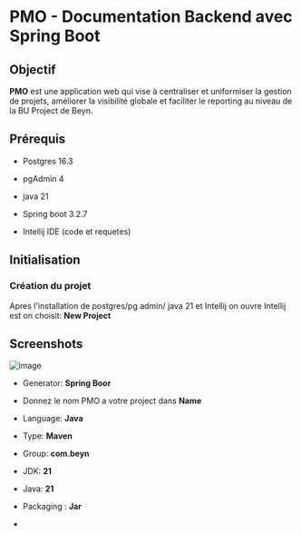 
# PMO - Documentation Backend avec Spring Boot

## Objectif

**PMO** est une application web qui vise à centraliser et uniformiser la gestion de projets, améliorer la visibilité globale et faciliter le reporting au niveau de la BU Project de Beyn.

## Prérequis



- Postgres 16.3

- pgAdmin 4

- java 21

- Spring boot 3.2.7

- Intellij IDE (code et requetes)

## Initialisation 

### Création du projet

Apres l'installation de postgres/pg admin/ java 21 et Intellij on ouvre Intellij est on choisit: **New Project**

## Screenshots

![image](https://github.com/maria-bd/maria-bd/assets/135654272/3c6e5821-c77d-446a-be40-a4fa7adeb686)

- Generator: **Spring Boor**

- Donnez le nom PMO a votre project dans **Name**

- Language: **Java**

- Type: **Maven**

- Group: **com.beyn**

- JDK: **21**

- Java: **21**

- Packaging : **Jar**

- 

